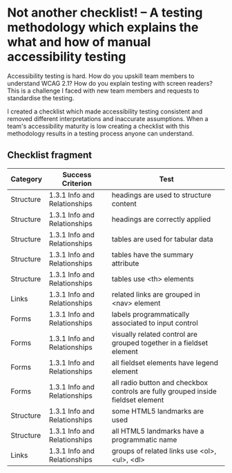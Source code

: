 # Not another checklist! – A testing methodology which explains the what and how of manual accessibility testing
Accessibility testing is hard. How do you upskill team members to understand WCAG 2.1? How do you explain testing with screen readers? This is a challenge I faced with new team members and requests to standardise the testing. 

I created a checklist which made accessibility testing consistent and removed different interpretations and inaccurate assumptions. When a team's accessibility maturity is low creating a checklist with this methodology results in a testing process anyone can understand.

## Checklist fragment
| Category  | Success Criterion              | Test                                                                               | 
|-----------|--------------------------------|------------------------------------------------------------------------------------|
| Structure | 1.3.1 Info and   Relationships | headings are used to structure content                                           |
| Structure | 1.3.1 Info and Relationships   | headings are correctly applied                                                     |
| Structure | 1.3.1 Info and Relationships   | tables are used for tabular data                                                 |
| Structure | 1.3.1 Info and Relationships   | tables have the summary attribute                                                |
| Structure | 1.3.1 Info and Relationships   | tables use &lt;th&gt; elements                                                           |
| Links     | 1.3.1 Info and Relationships   | related links are grouped in &lt;nav&gt; element                                       |
| Forms     | 1.3.1 Info and Relationships   | labels programmatically associated to input control                              |
| Forms     | 1.3.1 Info and Relationships   | visually related control are grouped together in a fieldset element              |
| Forms     | 1.3.1 Info and Relationships   | all fieldset elements have legend element                                        |
| Forms     | 1.3.1 Info and Relationships   | all radio button and checkbox controls are fully grouped inside fieldset element |
| Structure | 1.3.1 Info and Relationships   | some HTML5 landmarks are used                                                      |
| Structure | 1.3.1 Info and Relationships   | all HTML5 landmarks have a programmatic name                                     |
| Links     | 1.3.1 Info and Relationships   | groups of related links use &lt;ol&gt;, &lt;ul&gt;, &lt;dl&gt;                                     |
